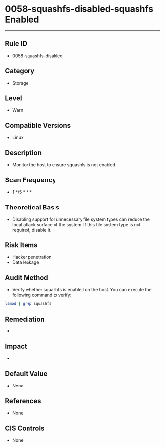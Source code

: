 # 0058-squashfs-disabled-squashfs Enabled

---

## Rule ID

- 0058-squashfs-disabled


## Category

- Storage


## Level

- Warn


## Compatible Versions

- Linux


## Description

- Monitor the host to ensure squashfs is not enabled.


## Scan Frequency

- 1 */5 * * *


## Theoretical Basis

- Disabling support for unnecessary file system types can reduce the local attack surface of the system. If this file system type is not required, disable it.


## Risk Items

- Hacker penetration
- Data leakage


## Audit Method

- Verify whether squashfs is enabled on the host. You can execute the following command to verify:

```bash
lsmod | grep squashfs
```


## Remediation

- 


## Impact

- 


## Default Value

- None


## References

- None


## CIS Controls

- None